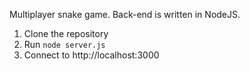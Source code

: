 Multiplayer snake game. Back-end is written in NodeJS.

1. Clone the repository
2. Run `node server.js`
3. Connect to http://localhost:3000